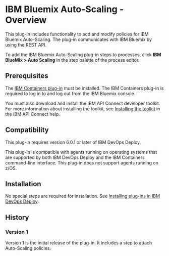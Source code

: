 
# IBM Bluemix Auto-Scaling - Overview

This plug-in includes functionality to add and modify policies for IBM Bluemix Auto-Scaling. The plug-in communicates with IBM Bluemix by using the REST API.

To add the IBM Bluemix Auto-Scaling plug-in steps to processes, click **IBM BlueMix > Auto Scaling** in the step palette of the process editor.

## Prerequisites

The [IBM Containers plug-in](https://urbancode.github.io/IBM-UCx-PLUGIN-DOCS/UCD/cloud-foundry-ibm-containers/) must be installed. The IBM Containers plug-in is required to log in to and log out from the IBM Bluemix console.

You must also download and install the IBM API Connect developer toolkit. For more information about installing the toolkit, see [Installing the toolkit](https://www.ibm.com/support/knowledgecenter/SSMNED_5.0.0/com.ibm.apic.toolkit.doc/tapim_cli_install.html) in the IBM API Connect help.

## Compatibility

This plug-in requires version 6.0.1 or later of IBM DevOps Deploy.

This plug-in is compatible with agents running on operating systems that are supported by both IBM DevOps Deploy and the IBM Containers command-line interface. This plug-in does not support agents running on z/OS.

## Installation

No special steps are required for installation. See [Installing plug-ins in IBM DevOps Deploy](https://community.ibm.com/community/user/wasdevops/blogs/laurel-dickson-bull1/2022/06/13/install-plugins "Installing plug-ins in IBM DevOps Deploy").

## History

### Version 1

Version 1 is the initial release of the plug-in. It includes a step to attach Auto-Scaling policies.


